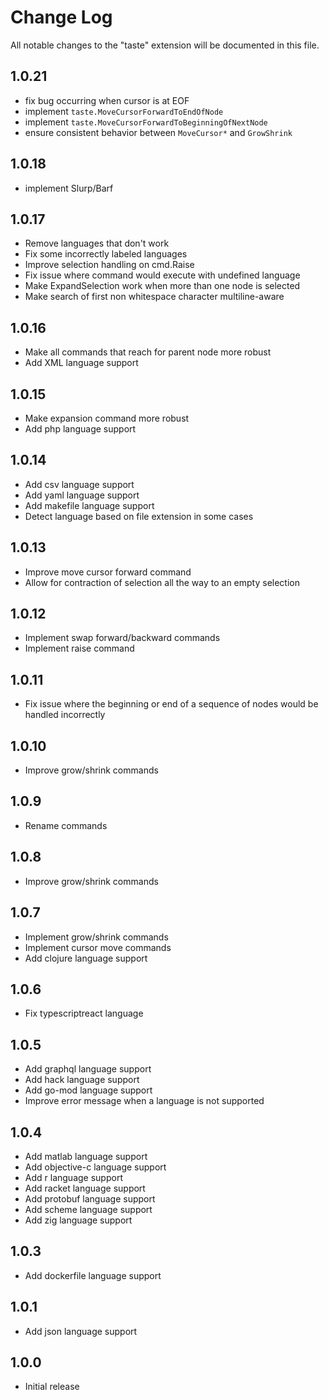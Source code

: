 # Change Log

All notable changes to the "taste" extension will be documented in this file.

## 1.0.21

- fix bug occurring when cursor is at EOF
- implement `taste.MoveCursorForwardToEndOfNode`
- implement `taste.MoveCursorForwardToBeginningOfNextNode`
- ensure consistent behavior between `MoveCursor*` and `GrowShrink`

## 1.0.18

- implement Slurp/Barf

## 1.0.17

- Remove languages that don't work
- Fix some incorrectly labeled languages
- Improve selection handling on cmd.Raise
- Fix issue where command would execute with undefined language
- Make ExpandSelection work when more than one node is selected
- Make search of first non whitespace character multiline-aware

## 1.0.16

- Make all commands that reach for parent node more robust
- Add XML language support

## 1.0.15

- Make expansion command more robust
- Add php language support

## 1.0.14

- Add csv language support
- Add yaml language support
- Add makefile language support
- Detect language based on file extension in some cases

## 1.0.13

- Improve move cursor forward command
- Allow for contraction of selection all the way to an empty selection

## 1.0.12

- Implement swap forward/backward commands
- Implement raise command

## 1.0.11

- Fix issue where the beginning or end of a sequence of nodes would be handled incorrectly

## 1.0.10

- Improve grow/shrink commands

## 1.0.9

- Rename commands

## 1.0.8

- Improve grow/shrink commands

## 1.0.7

- Implement grow/shrink commands
- Implement cursor move commands
- Add clojure language support

## 1.0.6

- Fix typescriptreact language

## 1.0.5

- Add graphql language support
- Add hack language support
- Add go-mod language support
- Improve error message when a language is not supported

## 1.0.4

- Add matlab language support
- Add objective-c language support
- Add r language support
- Add racket language support
- Add protobuf language support
- Add scheme language support
- Add zig language support

## 1.0.3

- Add dockerfile language support

## 1.0.1

- Add json language support

## 1.0.0

- Initial release
